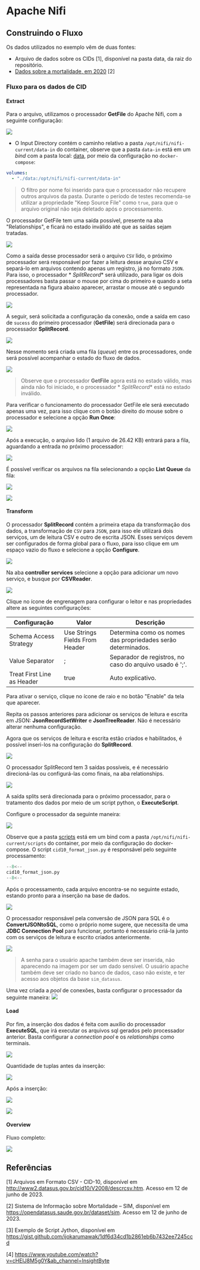 # Apache Nifi

## Construindo o Fluxo

Os dados utilizados no exemplo vêm de duas fontes:

- Arquivo de dados sobre os CIDs [1], disponível na pasta data, da raiz do repositório.
- [Dados sobre a mortalidade, em 2020](https://diaad.s3.sa-east-1.amazonaws.com/sim/Mortalidade_Geral_2020.csv) [2]

### Fluxo para os dados de CID

#### Extract

Para o arquivo, utilizamos o processador **GetFile** do Apache Nifi, com a seguinte configuração:

![](assets/cid10-getfile.png)

- O Input Directory contém o caminho relativo a pasta `/opt/nifi/nifi-current/data-in` do container, observe que a
  pasta `data-in`  está em um _bind_ com a pasta local: [data](./data), por meio da configuração
  no `docker-compose`:

```yaml
volumes:
  - "./data:/opt/nifi/nifi-current/data-in"  
```

> O filtro por nome foi inserido para que o processador não recupere outros arquivos da pasta. Durante o período de testes recomenda-se utilizar a propriedade "Keep Source File" como `true`, para que o arquivo original não seja deletado após o processamento.

O processador GetFile tem uma saída possível, presente na aba "Relationships", e ficará no estado inválido até que as
saídas sejam tratadas.

![](assets/cid10-getfile-proc.png)

Como a saída desse processador será o arquivo `CSV` lido, o próximo processador será responsável por fazer a leitura
desse arquivo CSV e separá-lo em arquivos contendo apenas um registro, já no formato `JSON`. Para isso, o processador *
*SplitRecord** será utilizado, para ligar os dois processadores basta passar o mouse por cima do primeiro e quando a
seta representada na figura abaixo aparecer, arrastar o mouse até o segundo processador.

![](assets/cid10-ligacao-split.png)

A seguir, será solicitada a configuração da conexão, onde a saída em caso de `sucess` do primeiro processador
(**GetFile**) será direcionada para o processador **SplitRecord**.

![](assets/cid10-lig-config.png)

Nesse momento será criada uma fila (_queue_) entre os processadores, onde será possível acompanhar o estado do fluxo de
dados.

![](assets/cid10-getfile-queue.png)

> Observe que o processador **GetFile** agora está no estado válido, mas ainda não foi iniciado, e o processador *
*SplitRecord** está no estado inválido.

Para verificar o funcionamento do processador GetFile ele será executado apenas uma vez, para isso clique com o botão
direito do mouse sobre o processador e selecione a opção **Run Once**:

![](assets/getfile-runonce.png)

Após a execução, o arquivo lido (1 arquivo de 26.42 KB) entrará para a fila, aguardando a entrada no próximo
processador:

![](assets/getfile-queued.png)

É possível verificar os arquivos na fila selecionando a opção **List Queue** da fila:

![](assets/listqueue.png)

![](assets/listqueue-2.png)

#### Transform

O processador **SplitRecord** contém a primeira etapa da transformação dos dados, a transformação de `CSV` para `JSON`,
para isso ele utilizará dois serviços, um de leitura CSV e outro de escrita JSON. Esses serviços devem ser configurados
de forma global para o fluxo, para isso clique em um espaço vazio do fluxo e selecione a opção **Configure**.

![](assets/5036.png)

Na aba **controller services** selecione a opção para adicionar um novo serviço, e busque por **CSVReader**.

![](assets/5230.png)

Clique no ícone de engrenagem para configurar o leitor e nas propriedades altere as seguintes configurações:

| Configuração               | Valor                          | Descrição                                                    |
| -------------------------- | ------------------------------ | ------------------------------------------------------------ |
| Schema Access Strategy     | Use Strings Fields From Header | Determina como os nomes das propriedades serão determinados. |
| Value Separator            | ;                              | Separador de registros, no caso do arquivo usado é ';'.      |
| Treat First Line as Header | true                           | Auto explicativo.                                            |

Para ativar o serviço, clique no ícone de raio e no botão "Enable" da tela que aparecer.

Repita os passos anteriores para adicionar os serviços de leitura e escrita em JSON: **JsonRecordSetWriter** e **JsonTreeReader**. Não é necessário alterar nenhuma configuração.

Agora que os serviços de leitura e escrita estão criados e habilitados, é possível inseri-los na configuração do **SplitRecord**.

![](assets/0001.png)

O processador SplitRecord tem 3 saídas possíveis, e é necessário direcioná-las ou configurá-las como finais, na aba relationships.

![](assets/0100.png)

A saída splits será direcionada para o próximo processador, para o tratamento dos dados por meio de um script python, o **ExecuteScript**.

Configure o processador da seguinte maneira:

![](assets/0750.png)

Observe que a pasta [scripts](../scripts/) está em um bind com a pasta `/opt/nifi/nifi-current/scripts` do container, por meio da configuração do docker-compose. O script `cid10_format_json.py` é responsável pelo seguinte processamento:

```python title="format_json.python" linenums="1"
--8<--
cid10_format_json.py
--8<--
```

Após o processamento, cada arquivo encontra-se no seguinte estado, estando pronto para a inserção na base de dados.

![](assets/1429.png)

O processador responsável pela conversão de JSON para SQL é o **ConvertJSONtoSQL**, como o próprio nome sugere, que necessita de uma **JDBC Connection Pool** para funcionar, portanto é necessário criá-la junto com os serviços de leitura e escrito criados anteriormente.

![](assets/2352.png)

> A senha para o usuário apache também deve ser inserida, não aparecendo na imagem por ser um dado sensível.
> O usuário apache também deve ser criado no banco de dados, caso não existe, e ter acesso aos objetos da base `sim_datasus`.

Uma vez criada a _pool_ de conexões, basta configurar o processador da seguinte maneira:
![](assets/1718.png)

#### Load

Por fim, a inserção dos dados é feita com auxílio do processador **ExecuteSQL**, que irá executar os arquivos sql gerados pelo processador anterior. Basta configurar a _connection pool_ e os _relationships_ como terminais.

![](assets/3317.png)

Quantidade de tuplas antes da inserção:

![](assets/3257.png)

Após a inserção:

![](assets/3503.png)

![](assets/3517.png)

#### Overview

Fluxo completo:

![](assets/3719.png)

## Referências

[1] Arquivos em Formato CSV - CID-10, disponível em <http://www2.datasus.gov.br/cid10/V2008/descrcsv.htm>. Acesso em 12
de junho de 2023.

[2] Sistema de Informação sobre Mortalidade – SIM, disponível em  <https://opendatasus.saude.gov.br/dataset/sim>. Acesso
em 12 de junho de 2023.

[3] Exemplo de Script Jython, disponível em <https://gist.github.com/ijokarumawak/1df6d34cd1b2861eb6b7432ee7245ccd>

[4] <https://www.youtube.com/watch?v=cHElJ8M5g0Y&ab_channel=InsightByte>
